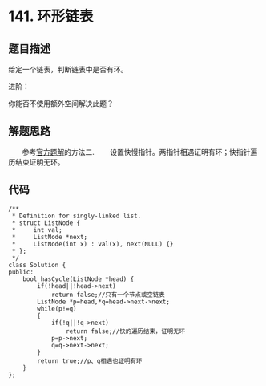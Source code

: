 # 141. 环形链表

## 题目描述
给定一个链表，判断链表中是否有环。
		
进阶：

你能否不使用额外空间解决此题？

## 解题思路
&#160; &#160; &#160; &#160;参考[官方题解](https://leetcode-cn.com/problems/linked-list-cycle/solution/)的方法二.
&#160; &#160; &#160; &#160;设置快慢指针。两指针相遇证明有环；快指针遍历结束证明无环。

## 代码
```
/**
 * Definition for singly-linked list.
 * struct ListNode {
 *     int val;
 *     ListNode *next;
 *     ListNode(int x) : val(x), next(NULL) {}
 * };
 */
class Solution {
public:
    bool hasCycle(ListNode *head) {
        if(!head||!head->next)
            return false;//只有一个节点或空链表
        ListNode *p=head,*q=head->next->next;
        while(p!=q)
        {
            if(!q||!q->next)
                return false;//快的遍历结束，证明无环
            p=p->next;
            q=q->next->next;
        }
        return true;//p、q相遇也证明有环
    }
};
```